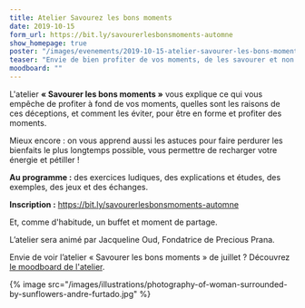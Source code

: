 ```yaml
---
title: Atelier Savourez les bons moments
date: 2019-10-15
form_url: https://bit.ly/savourerlesbonsmoments-automne
show_homepage: true
poster: "/images/evenements/2019-10-15-atelier-savourer-les-bons-moments.jpg"
teaser: "Envie de bien profiter de vos moments, de les savourer et non de passer à côté et le regretter ?"
moodboard: ""
---
```


L'atelier **« Savourer les bons moments »** vous explique ce qui vous empêche de profiter à fond de vos moments, quelles sont les raisons de ces déceptions, et comment les éviter, pour être en forme et profiter des moments.

Mieux encore : on vous apprend aussi les astuces pour faire perdurer les bienfaits le plus longtemps possible, vous permettre de recharger votre énergie et pétiller !

**Au programme :** des exercices ludiques, des explications et études, des exemples, des jeux et des échanges.

**Inscription :** <https://bit.ly/savourerlesbonsmoments-automne>

Et, comme d'habitude, un buffet et moment de partage.

L’atelier sera animé par Jacqueline Oud, Fondatrice de Precious Prana.

Envie de voir l’atelier « Savourer les bons moments » de juillet ? Découvrez [le moodboard de l'atelier](/2019/07/02/atelier-savourez-les-bons-moments/#le-moodboard).

{% image src="/images/illustrations/photography-of-woman-surrounded-by-sunflowers-andre-furtado.jpg" %}
